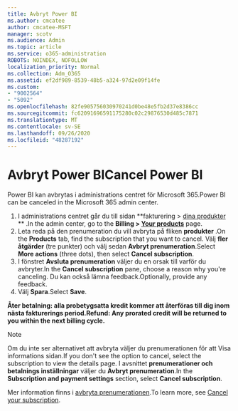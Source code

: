 ```yaml
---
title: Avbryt Power BI
ms.author: cmcatee
author: cmcatee-MSFT
manager: scotv
ms.audience: Admin
ms.topic: article
ms.service: o365-administration
ROBOTS: NOINDEX, NOFOLLOW
localization_priority: Normal
ms.collection: Adm_O365
ms.assetid: ef2df989-8539-48b5-a324-97d2e09f14fe
ms.custom:
- "9002564"
- "5092"
ms.openlocfilehash: 82fe905756030970241d0be48e5fb2d37e8386cc
ms.sourcegitcommit: fc62091696591175280c02c29876530d485c7871
ms.translationtype: MT
ms.contentlocale: sv-SE
ms.lasthandoff: 09/26/2020
ms.locfileid: "48287192"
---
```

# <a name="cancel-power-bi"></a><span data-ttu-id="f713d-102">Avbryt Power BI</span><span class="sxs-lookup"><span data-stu-id="f713d-102">Cancel Power BI</span></span>

<span data-ttu-id="f713d-103">Power BI kan avbrytas i administrations centret för Microsoft 365.</span><span class="sxs-lookup"><span data-stu-id="f713d-103">Power BI can be canceled in the Microsoft 365 admin center.</span></span>

1. <span data-ttu-id="f713d-104">I administrations centret går du till sidan \*\*fakturering > [dina produkter](https://go.microsoft.com/fwlink/p/?linkid=842054) \*\* .</span><span class="sxs-lookup"><span data-stu-id="f713d-104">In the admin center, go to the **Billing > [Your products](https://go.microsoft.com/fwlink/p/?linkid=842054)** page.</span></span>
2. <span data-ttu-id="f713d-105">Leta reda på den prenumeration du vill avbryta på fliken **produkter** .</span><span class="sxs-lookup"><span data-stu-id="f713d-105">On the **Products** tab, find the subscription that you want to cancel.</span></span> <span data-ttu-id="f713d-106">Välj **fler åtgärder** (tre punkter) och välj sedan **Avbryt prenumeration**.</span><span class="sxs-lookup"><span data-stu-id="f713d-106">Select **More actions** (three dots), then select **Cancel subscription**.</span></span>
3. <span data-ttu-id="f713d-107">I fönstret **Avsluta prenumeration** väljer du en orsak till varför du avbryter.</span><span class="sxs-lookup"><span data-stu-id="f713d-107">In the **Cancel subscription** pane, choose a reason why you're canceling.</span></span> <span data-ttu-id="f713d-108">Du kan också lämna feedback.</span><span class="sxs-lookup"><span data-stu-id="f713d-108">Optionally, provide any feedback.</span></span>
4. <span data-ttu-id="f713d-109">Välj **Spara**.</span><span class="sxs-lookup"><span data-stu-id="f713d-109">Select **Save**.</span></span>

<span data-ttu-id="f713d-110">**Åter betalning: alla probetygsatta kredit kommer att återföras till dig inom nästa fakturerings period.**</span><span class="sxs-lookup"><span data-stu-id="f713d-110">**Refund: Any prorated credit will be returned to you within the next billing cycle.**</span></span>

> [!NOTE]
> <span data-ttu-id="f713d-111">Om du inte ser alternativet att avbryta väljer du prenumerationen för att Visa informations sidan.</span><span class="sxs-lookup"><span data-stu-id="f713d-111">If you don't see the option to cancel, select the subscription to view the details page.</span></span> <span data-ttu-id="f713d-112">I avsnittet **prenumerationer och betalnings inställningar** väljer du **Avbryt prenumeration**.</span><span class="sxs-lookup"><span data-stu-id="f713d-112">In the **Subscription and payment settings** section, select **Cancel subscription**.</span></span>

<span data-ttu-id="f713d-113">Mer information finns i [avbryta prenumerationen](https://docs.microsoft.com/microsoft-365/commerce/subscriptions/cancel-your-subscription).</span><span class="sxs-lookup"><span data-stu-id="f713d-113">To learn more, see [Cancel your subscription](https://docs.microsoft.com/microsoft-365/commerce/subscriptions/cancel-your-subscription).</span></span>
